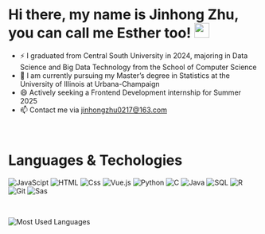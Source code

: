 # Hi there, my name is Jinhong Zhu, you can call me Esther too! <img src="https://raw.githubusercontent.com/MartinHeinz/MartinHeinz/master/wave.gif" width="30px">




- ⚡  I graduated from Central South University in 2024, majoring in Data Science and Big Data Technology from the School of Computer Science
- 🌱 I am currently pursuing my Master’s degree in Statistics at the University of Illinois at Urbana-Champaign
- 😄 Actively seeking a Frontend Development internship for Summer 2025
- 📫 Contact me via jinhongzhu0217@163.com
<br>

 


# Languages & Techologies<br>


![JavaScipt](https://img.shields.io/badge/JavaScript-blue)
![HTML](https://img.shields.io/badge/html-yellow)
![Css](https://img.shields.io/badge/Css-green)
![Vue.js](https://img.shields.io/badge/Vue.js-pink)
![Python](https://img.shields.io/badge/Python-purple)
![C](https://img.shields.io/badge/C-orange)
![Java](https://img.shields.io/badge/Java-gray)
![SQL](https://img.shields.io/badge/SQL-black)
![R](https://img.shields.io/badge/R-silver)
![Git](https://img.shields.io/badge/Git-gold)
![Sas](https://img.shields.io/badge/Sas-rose)



<br/>  

![Most Used Languages](https://github-readme-stats.vercel.app/api/top-langs/?username=jinhongzhu0217&theme=dark&layout=compact&cache_seconds=30)




